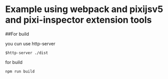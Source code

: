 # Example using webpack and pixijsv5 and pixi-inspector extension tools

##For build

you cun use http-server

```
$http-server ./dist
```

for build

```
npm run build
```


